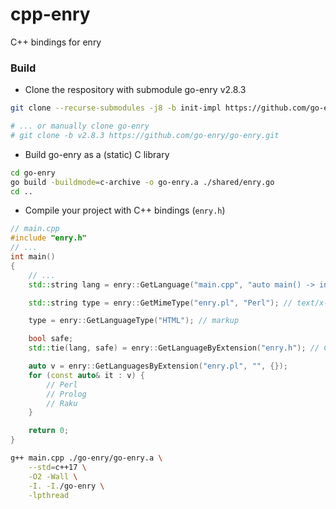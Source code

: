 # cpp-enry
C++ bindings for enry

### Build

- Clone the respository with submodule go-enry v2.8.3
```sh
git clone --recurse-submodules -j8 -b init-impl https://github.com/go-enry/cpp-enry.git

# ... or manually clone go-enry
# git clone -b v2.8.3 https://github.com/go-enry/go-enry.git
```

- Build go-enry as a (static) C library
```sh
cd go-enry
go build -buildmode=c-archive -o go-enry.a ./shared/enry.go
cd ..
```

- Compile your project with C++ bindings (`enry.h`)

```c++
// main.cpp
#include "enry.h"
// ...
int main()
{
    // ...
    std::string lang = enry::GetLanguage("main.cpp", "auto main() -> int { return 0; }"); // C++

    std::string type = enry::GetMimeType("enry.pl", "Perl"); // text/x-perl

    type = enry::GetLanguageType("HTML"); // markup

    bool safe;
    std::tie(lang, safe) = enry::GetLanguageByExtension("enry.h"); // C false

    auto v = enry::GetLanguagesByExtension("enry.pl", "", {});
    for (const auto& it : v) {
        // Perl
        // Prolog
        // Raku
    }

    return 0;
}
```

```sh
g++ main.cpp ./go-enry/go-enry.a \
    --std=c++17 \
    -O2 -Wall \
    -I. -I./go-enry \
    -lpthread
```
